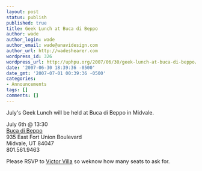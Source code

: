 ```yaml
---
layout: post
status: publish
published: true
title: Geek Lunch at Buca di Beppo
author: wade
author_login: wade
author_email: wade@anavidesign.com
author_url: http://wadeshearer.com
wordpress_id: 326
wordpress_url: http://uphpu.org/2007/06/30/geek-lunch-at-buca-di-beppo/
date: '2007-06-30 18:39:36 -0500'
date_gmt: '2007-07-01 00:39:36 -0500'
categories:
- Announcements
tags: []
comments: []
---
```

<p>July's Geek Lunch will be held at Buca di Beppo in Midvale.</p>
<p class="information">July 6th @ 13:30<br />
<a href="http://www.bucadibeppo.com/locations/location.aspx?id=4501">Buca di Beppo</a><br />
935 East Fort Union Boulevard<br />
Midvale, UT 84047<br />
801.561.9463</p>
<p>Please RSVP to <a href="/author/mindjuju/">Victor Villa</a> so weknow how many seats to ask for.</p>
